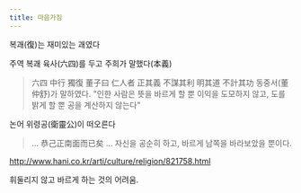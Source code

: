 ```yaml
---
title: 마음가짐
---
```


복괘(復)는 재미있는 괘였다

주역 복괘 육사(六四)를 두고 주희가 말했다(本義)

> 六四 中行 獨復
> 董子曰 仁人者 正其義 不謀其利 明其道 不計其功
> 동중서(董仲舒)가 말하였다. "인한 사람은 뜻을 바르게 할 뿐 이익을 도모하지 않고, 도를 밝게 할 뿐 공을 계산하지 않는다"

논어 위령공(衛靈公)이 떠오른다

> ... 恭己正南面而已矣
> ... 자신을 공순히 하고, 바르게 남쪽을 바라보았을 뿐이다.

<http://www.hani.co.kr/arti/culture/religion/821758.html>

휘둘리지 않고 바르게 하는 것의 어려움.
